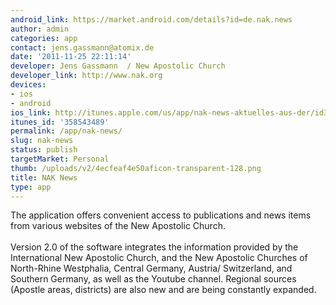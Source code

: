 ```yaml
---
android_link: https://market.android.com/details?id=de.nak.news
author: admin
categories: app
contact: jens.gassmann@atomix.de
date: '2011-11-25 22:11:14'
developer: Jens Gassmann  / New Apostolic Church
developer_link: http://www.nak.org
devices: 
- ios
- android
ios_link: http://itunes.apple.com/us/app/nak-news-aktuelles-aus-der/id358543489?ls=1%26mt=8
itunes_id: '358543489'
permalink: /app/nak-news/
slug: nak-news
status: publish
targetMarket: Personal
thumb: /uploads/v2/4ecfeaf4e50aficon-transparent-128.png
title: NAK News
type: app
---
```


The application offers convenient access to publications and news items from various websites of the New Apostolic Church.<br />
<br />
Version 2.0 of the software integrates the information provided by the International New Apostolic Church, and the New Apostolic Churches of North-Rhine Westphalia, Central Germany, Austria/ Switzerland, and Southern Germany, as well as the Youtube channel. Regional sources (Apostle areas, districts) are also new and are being constantly expanded.